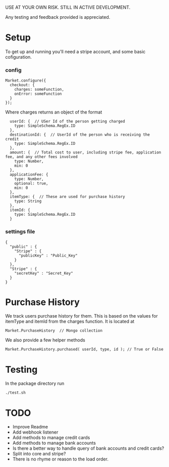 USE AT YOUR OWN RISK.  STILL IN ACTIVE DEVELOPMENT.

Any testing and feedback provided is appreciated.

# Setup
To get up and running you'll need a stripe account, and some basic cofiguration.

### config

    Market.configure({
      checkout: { 
        charges: someFunction,
        onError: someFunction
      }
    });


Where charges returns an object of the format 

      userId: {  // USer Id of the person getting charged
        type: SimpleSchema.RegEx.ID
      },
      destinationId: {  // UserId of the person who is receiving the credit
        type: SimpleSchema.RegEx.ID
      },
      amount: {  // Total cost to user, including stripe fee, application fee, and any other fees involved
        type: Number,
        min: 0
      },
      applicationFee: {
        type: Number,
        optional: true,
        min: 0
      },
      itemType: {  // These are used for purchase history
        type: String
      },
      itemId: {
        type: SimpleSchema.RegEx.ID
      }

### settings file

    {
      "public" : {
        "Stripe" : {
          "publicKey" : "Public_Key"
        }
      },
      "Stripe" : {
        "secretKey" : "Secret_Key"
      }
    }

# Purchase History
We track users purchase history for them.  This is based on the values for itemType and itemId from the charges function. It is located at 

    Market.PurchaseHistory  // Mongo collection

We also provide a few helper methods 
 
    Market.PurchaseHistory.purchased( userId, type, id ); // True or False

# Testing

In the package directory run 

    ./test.sh

# TODO
* Improve Readme
* Add webhook listener
* Add methods to manage credit cards
* Add methods to manage bank accounts
* Is there a better way to handle query of bank accounts and credit cards?
* Split into core and stripe?
* There is no rhyme or reason to the load order.
